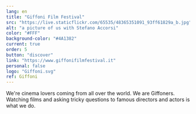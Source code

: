 ```yaml
---
lang: en
title: "Giffoni Film Festival"
src: "https://live.staticflickr.com/65535/48365351091_93ff61829a_b.jpg"
alt: "a picture of us with Stefano Accorsi"
color: "#FFF"
background-color: "#4A1382"
current: true
order: 5
button: "discover"
link: "https://www.giffonifilmfestival.it"
personal: false
logo: "Giffoni.svg"
ref: Giffoni
---
```

We're cinema lovers coming from all over the world. We are Giffoners. Watching films and asking tricky questions to famous directors and actors is what we do.
